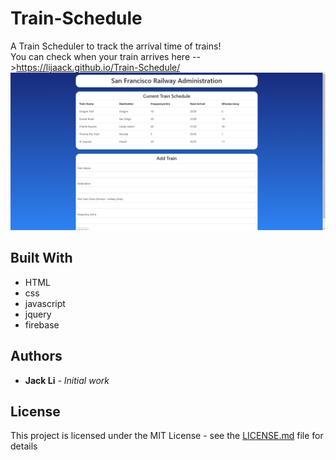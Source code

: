 # Train-Schedule
A Train Scheduler to track the arrival time of trains!   
You can check when your train arrives here -->https://lijaack.github.io/Train-Schedule/   
![picture](assets/images/train.png)



## Built With

* HTML
* css
* javascript
* jquery
* firebase

## Authors

* **Jack Li** - *Initial work* 


## License

This project is licensed under the MIT License - see the [LICENSE.md](LICENSE.md) file for details
